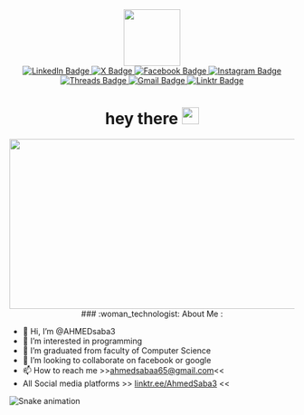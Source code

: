 <div id="header" align="center">
  <img src="https://media.giphy.com/media/M9gbBd9nbDrOTu1Mqx/giphy.gif" width="100"/>
  <div id="badges">
  <a href="https://www.linkedin.com/in/ahmed-sabaa-347420247/">
    <img src="https://img.shields.io/badge/LinkedIn-blue?style=for-the-badge&logo=linkedin&logoColor=white" alt="LinkedIn Badge"/>
  </a>
    <a href="https://x.com/i/flow/login?redirect_after_login=%2FAhmedSabaa8">
    <img src="https://img.shields.io/badge/Twitter-black?style=for-the-badge&logo=X&logoColor=white" alt="X Badge"/>
  </a>
  <a href="https://www.facebook.com/people/Ahmed-Sabaa/pfbid02ic4yhxX2bjqJGsoCXPthqtQsMvgosKFWJgkBopu91i9cJSWURdRNPvwuJbJvPUwol/?mibextid=LQQJ4d">
    <img src="https://img.shields.io/badge/Facebook-blue?style=for-the-badge&logo=facebook&logoColor=white" alt="Facebook Badge"/>
  </a>
    <a href="https://www.instagram.com/accounts/login/?next=%2FAHMED_SABA3%2F&source=omni_redirect">
    <img src="https://img.shields.io/badge/Instagram-red?style=for-the-badge&logo=instagram&logoColor=white" alt="Instagram Badge"/>
  </a>
      <a href="https://www.threads.net/@ahmed_saba3">
    <img src="https://img.shields.io/badge/Threads-black?style=for-the-badge&logo=threads&logoColor=white" alt="Threads Badge"/>
  </a>
            <a href="ahmedsabaa65@gmail.com">
    <img src="https://img.shields.io/badge/Gmail-red?style=for-the-badge&logo=gmail&logoColor=white" alt="Gmail Badge"/>
  </a>
        <a href="https://linktr.ee/AhmedSaba3?utm_source=linktree_profile_share&ltsid=83060f06-b95d-4c43-9a20-32ffebb7f55c">
    <img src="https://img.shields.io/badge/Linktr-green?style=for-the-badge&logo=linktr&logoColor=white" alt="Linktr Badge"/>
  </a>
    <div id="counter">
          <img src="https://komarev.com/ghpvc/?username=AHMEDsaba3&style=flat-square&color=blue" alt=""/>
    </div>
</div>
  <h1>
  hey there
  <img src="https://media.giphy.com/media/hvRJCLFzcasrR4ia7z/giphy.gif" width="30px"/>
  </h1>
  <div align="center">
  <img src="https://media.giphy.com/media/dWesBcTLavkZuG35MI/giphy.gif" width="600" height="300"/>
  </div>
### :woman_technologist: About Me :
</div>




- 👋 Hi, I’m @AHMEDsaba3
- 👀 I’m interested in programming
- 🌱 I’m graduated from faculty of Computer Science
- 💞️ I’m looking to collaborate on facebook or google
- 📫 How to reach me >>ahmedsabaa65@gmail.com<<
- All Social media platforms >> [linktr.ee/AhmedSaba3](https://linktr.ee/AhmedSaba3?utm_source=linktree_profile_share&ltsid=83060f06-b95d-4c43-9a20-32ffebb7f55c) <<


![Snake animation](https://github.com/thepiyushmalhotra/thepiyushmalhotra/blob/output/github-contribution-grid-snake.svg)
<!---
AHMEDsaba3/AHMEDsaba3 is a ✨ special ✨ repository because its `README.md` (this file) appears on your GitHub profile.
You can click the Preview link to take a look at your changes.
--->
  
